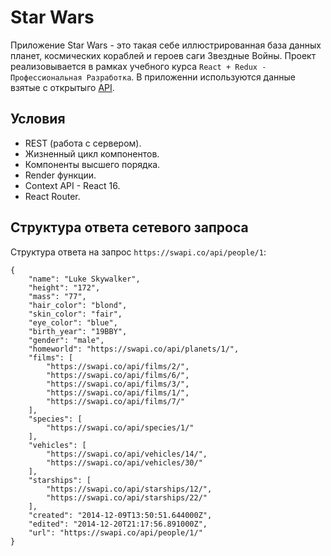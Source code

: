 # Star Wars

Приложение Star Wars - это такая себе иллюстрированная база данных планет, космических кораблей и героев саги Звездные Войны. Проект реализовывается в рамках учебного курса `React + Redux - Профессиональная Разработка`. В приложенни используются данные взятые с открытыго [API](https://swapi.co/). 

## Условия

- REST (работа с сервером).
- Жизненный цикл компонентов.
- Компоненты высшего порядка.
- Render функции.
- Context API - React 16.
- React Router.

## Структура ответа сетевого запроса

Структура ответа на запрос `https://swapi.co/api/people/1`:

```
{
	"name": "Luke Skywalker",
	"height": "172",
	"mass": "77",
	"hair_color": "blond",
	"skin_color": "fair",
	"eye_color": "blue",
	"birth_year": "19BBY",
	"gender": "male",
	"homeworld": "https://swapi.co/api/planets/1/",
	"films": [
		"https://swapi.co/api/films/2/",
		"https://swapi.co/api/films/6/",
		"https://swapi.co/api/films/3/",
		"https://swapi.co/api/films/1/",
		"https://swapi.co/api/films/7/"
	],
	"species": [
		"https://swapi.co/api/species/1/"
	],
	"vehicles": [
		"https://swapi.co/api/vehicles/14/",
		"https://swapi.co/api/vehicles/30/"
	],
	"starships": [
		"https://swapi.co/api/starships/12/",
		"https://swapi.co/api/starships/22/"
	],
	"created": "2014-12-09T13:50:51.644000Z",
	"edited": "2014-12-20T21:17:56.891000Z",
	"url": "https://swapi.co/api/people/1/"
}
```